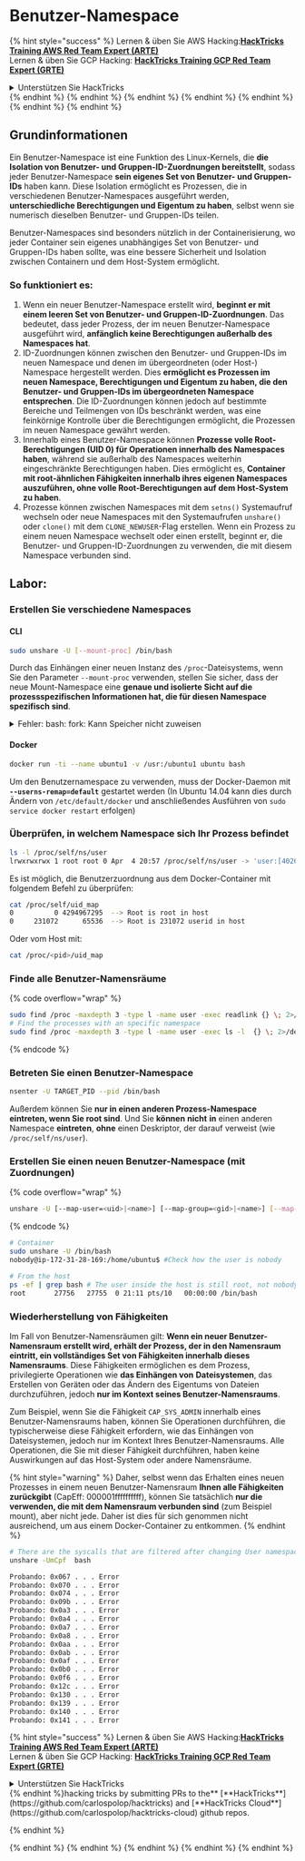 # Benutzer-Namespace

{% hint style="success" %}
Lernen & üben Sie AWS Hacking:<img src="/.gitbook/assets/arte.png" alt="" data-size="line">[**HackTricks Training AWS Red Team Expert (ARTE)**](https://training.hacktricks.xyz/courses/arte)<img src="/.gitbook/assets/arte.png" alt="" data-size="line">\
Lernen & üben Sie GCP Hacking: <img src="/.gitbook/assets/grte.png" alt="" data-size="line">[**HackTricks Training GCP Red Team Expert (GRTE)**<img src="/.gitbook/assets/grte.png" alt="" data-size="line">](https://training.hacktricks.xyz/courses/grte)

<details>

<summary>Unterstützen Sie HackTricks</summary>

* Überprüfen Sie die [**Abonnementpläne**](https://github.com/sponsors/carlospolop)!
* **Treten Sie der** 💬 [**Discord-Gruppe**](https://discord.gg/hRep4RUj7f) oder der [**Telegram-Gruppe**](https://t.me/peass) bei oder **folgen** Sie uns auf **Twitter** 🐦 [**@hacktricks\_live**](https://twitter.com/hacktricks\_live)**.**
* **Teilen Sie Hacking-Tricks, indem Sie PRs an die** [**HackTricks**](https://github.com/carlospolop/hacktricks) und [**HackTricks Cloud**](https://github.com/carlospolop/hacktricks-cloud) GitHub-Repos senden.

</details>
{% endhint %}
{% endhint %}
{% endhint %}
{% endhint %}
{% endhint %}
{% endhint %}
{% endhint %}

## Grundinformationen

Ein Benutzer-Namespace ist eine Funktion des Linux-Kernels, die **die Isolation von Benutzer- und Gruppen-ID-Zuordnungen bereitstellt**, sodass jeder Benutzer-Namespace **sein eigenes Set von Benutzer- und Gruppen-IDs** haben kann. Diese Isolation ermöglicht es Prozessen, die in verschiedenen Benutzer-Namespaces ausgeführt werden, **unterschiedliche Berechtigungen und Eigentum zu haben**, selbst wenn sie numerisch dieselben Benutzer- und Gruppen-IDs teilen.

Benutzer-Namespaces sind besonders nützlich in der Containerisierung, wo jeder Container sein eigenes unabhängiges Set von Benutzer- und Gruppen-IDs haben sollte, was eine bessere Sicherheit und Isolation zwischen Containern und dem Host-System ermöglicht.

### So funktioniert es:

1. Wenn ein neuer Benutzer-Namespace erstellt wird, **beginnt er mit einem leeren Set von Benutzer- und Gruppen-ID-Zuordnungen**. Das bedeutet, dass jeder Prozess, der im neuen Benutzer-Namespace ausgeführt wird, **anfänglich keine Berechtigungen außerhalb des Namespaces hat**.
2. ID-Zuordnungen können zwischen den Benutzer- und Gruppen-IDs im neuen Namespace und denen im übergeordneten (oder Host-) Namespace hergestellt werden. Dies **ermöglicht es Prozessen im neuen Namespace, Berechtigungen und Eigentum zu haben, die den Benutzer- und Gruppen-IDs im übergeordneten Namespace entsprechen**. Die ID-Zuordnungen können jedoch auf bestimmte Bereiche und Teilmengen von IDs beschränkt werden, was eine feinkörnige Kontrolle über die Berechtigungen ermöglicht, die Prozessen im neuen Namespace gewährt werden.
3. Innerhalb eines Benutzer-Namespace können **Prozesse volle Root-Berechtigungen (UID 0) für Operationen innerhalb des Namespaces haben**, während sie außerhalb des Namespaces weiterhin eingeschränkte Berechtigungen haben. Dies ermöglicht es, **Container mit root-ähnlichen Fähigkeiten innerhalb ihres eigenen Namespaces auszuführen, ohne volle Root-Berechtigungen auf dem Host-System zu haben**.
4. Prozesse können zwischen Namespaces mit dem `setns()` Systemaufruf wechseln oder neue Namespaces mit den Systemaufrufen `unshare()` oder `clone()` mit dem `CLONE_NEWUSER`-Flag erstellen. Wenn ein Prozess zu einem neuen Namespace wechselt oder einen erstellt, beginnt er, die Benutzer- und Gruppen-ID-Zuordnungen zu verwenden, die mit diesem Namespace verbunden sind.

## Labor:

### Erstellen Sie verschiedene Namespaces

#### CLI
```bash
sudo unshare -U [--mount-proc] /bin/bash
```
Durch das Einhängen einer neuen Instanz des `/proc`-Dateisystems, wenn Sie den Parameter `--mount-proc` verwenden, stellen Sie sicher, dass der neue Mount-Namespace eine **genaue und isolierte Sicht auf die prozessspezifischen Informationen hat, die für diesen Namespace spezifisch sind**.

<details>

<summary>Fehler: bash: fork: Kann Speicher nicht zuweisen</summary>

Wenn `unshare` ohne die Option `-f` ausgeführt wird, tritt ein Fehler auf, der auf die Art und Weise zurückzuführen ist, wie Linux neue PID (Prozess-ID) Namespaces behandelt. Die wichtigsten Details und die Lösung sind unten aufgeführt:

1. **Problemerklärung**:
- Der Linux-Kernel erlaubt es einem Prozess, neue Namespaces mit dem Systemaufruf `unshare` zu erstellen. Der Prozess, der die Erstellung eines neuen PID-Namespace initiiert (als "unshare"-Prozess bezeichnet), tritt jedoch nicht in den neuen Namespace ein; nur seine Kindprozesse tun dies.
- Das Ausführen von `%unshare -p /bin/bash%` startet `/bin/bash` im selben Prozess wie `unshare`. Folglich befinden sich `/bin/bash` und seine Kindprozesse im ursprünglichen PID-Namespace.
- Der erste Kindprozess von `/bin/bash` im neuen Namespace wird zu PID 1. Wenn dieser Prozess beendet wird, wird die Bereinigung des Namespaces ausgelöst, wenn keine anderen Prozesse vorhanden sind, da PID 1 die besondere Rolle hat, verwaiste Prozesse zu übernehmen. Der Linux-Kernel deaktiviert dann die PID-Zuweisung in diesem Namespace.

2. **Folge**:
- Das Beenden von PID 1 in einem neuen Namespace führt zur Bereinigung des `PIDNS_HASH_ADDING`-Flags. Dies führt dazu, dass die Funktion `alloc_pid` fehlschlägt, wenn versucht wird, eine neue PID zuzuweisen, was den Fehler "Kann Speicher nicht zuweisen" erzeugt.

3. **Lösung**:
- Das Problem kann gelöst werden, indem die Option `-f` mit `unshare` verwendet wird. Diese Option bewirkt, dass `unshare` einen neuen Prozess nach der Erstellung des neuen PID-Namespace forked.
- Das Ausführen von `%unshare -fp /bin/bash%` stellt sicher, dass der `unshare`-Befehl selbst PID 1 im neuen Namespace wird. `/bin/bash` und seine Kindprozesse sind dann sicher in diesem neuen Namespace enthalten, wodurch das vorzeitige Beenden von PID 1 verhindert wird und eine normale PID-Zuweisung ermöglicht wird.

Durch die Sicherstellung, dass `unshare` mit dem `-f`-Flag ausgeführt wird, wird der neue PID-Namespace korrekt aufrechterhalten, sodass `/bin/bash` und seine Unterprozesse ohne den Speicherzuweisungsfehler arbeiten können.

</details>

#### Docker
```bash
docker run -ti --name ubuntu1 -v /usr:/ubuntu1 ubuntu bash
```
Um den Benutzernamespace zu verwenden, muss der Docker-Daemon mit **`--userns-remap=default`** gestartet werden (In Ubuntu 14.04 kann dies durch Ändern von `/etc/default/docker` und anschließendes Ausführen von `sudo service docker restart` erfolgen)

### &#x20;Überprüfen, in welchem Namespace sich Ihr Prozess befindet
```bash
ls -l /proc/self/ns/user
lrwxrwxrwx 1 root root 0 Apr  4 20:57 /proc/self/ns/user -> 'user:[4026531837]'
```
Es ist möglich, die Benutzerzuordnung aus dem Docker-Container mit folgendem Befehl zu überprüfen:
```bash
cat /proc/self/uid_map
0          0 4294967295  --> Root is root in host
0     231072      65536  --> Root is 231072 userid in host
```
Oder vom Host mit:
```bash
cat /proc/<pid>/uid_map
```
### Finde alle Benutzer-Namensräume

{% code overflow="wrap" %}
```bash
sudo find /proc -maxdepth 3 -type l -name user -exec readlink {} \; 2>/dev/null | sort -u
# Find the processes with an specific namespace
sudo find /proc -maxdepth 3 -type l -name user -exec ls -l  {} \; 2>/dev/null | grep <ns-number>
```
{% endcode %}

### Betreten Sie einen Benutzer-Namespace
```bash
nsenter -U TARGET_PID --pid /bin/bash
```
Außerdem können Sie **nur in einen anderen Prozess-Namespace eintreten, wenn Sie root sind**. Und Sie **können** **nicht** **in** einen anderen Namespace **eintreten**, **ohne** einen Deskriptor, der darauf verweist (wie `/proc/self/ns/user`).

### Erstellen Sie einen neuen Benutzer-Namespace (mit Zuordnungen)

{% code overflow="wrap" %}
```bash
unshare -U [--map-user=<uid>|<name>] [--map-group=<gid>|<name>] [--map-root-user] [--map-current-user]
```
{% endcode %}
```bash
# Container
sudo unshare -U /bin/bash
nobody@ip-172-31-28-169:/home/ubuntu$ #Check how the user is nobody

# From the host
ps -ef | grep bash # The user inside the host is still root, not nobody
root       27756   27755  0 21:11 pts/10   00:00:00 /bin/bash
```
### Wiederherstellung von Fähigkeiten

Im Fall von Benutzer-Namensräumen gilt: **Wenn ein neuer Benutzer-Namensraum erstellt wird, erhält der Prozess, der in den Namensraum eintritt, ein vollständiges Set von Fähigkeiten innerhalb dieses Namensraums**. Diese Fähigkeiten ermöglichen es dem Prozess, privilegierte Operationen wie **das Einhängen von** **Dateisystemen**, das Erstellen von Geräten oder das Ändern des Eigentums von Dateien durchzuführen, jedoch **nur im Kontext seines Benutzer-Namensraums**.

Zum Beispiel, wenn Sie die Fähigkeit `CAP_SYS_ADMIN` innerhalb eines Benutzer-Namensraums haben, können Sie Operationen durchführen, die typischerweise diese Fähigkeit erfordern, wie das Einhängen von Dateisystemen, jedoch nur im Kontext Ihres Benutzer-Namensraums. Alle Operationen, die Sie mit dieser Fähigkeit durchführen, haben keine Auswirkungen auf das Host-System oder andere Namensräume.

{% hint style="warning" %}
Daher, selbst wenn das Erhalten eines neuen Prozesses in einem neuen Benutzer-Namensraum **Ihnen alle Fähigkeiten zurückgibt** (CapEff: 000001ffffffffff), können Sie tatsächlich **nur die verwenden, die mit dem Namensraum verbunden sind** (zum Beispiel mount), aber nicht jede. Daher ist dies für sich genommen nicht ausreichend, um aus einem Docker-Container zu entkommen.
{% endhint %}
```bash
# There are the syscalls that are filtered after changing User namespace with:
unshare -UmCpf  bash

Probando: 0x067 . . . Error
Probando: 0x070 . . . Error
Probando: 0x074 . . . Error
Probando: 0x09b . . . Error
Probando: 0x0a3 . . . Error
Probando: 0x0a4 . . . Error
Probando: 0x0a7 . . . Error
Probando: 0x0a8 . . . Error
Probando: 0x0aa . . . Error
Probando: 0x0ab . . . Error
Probando: 0x0af . . . Error
Probando: 0x0b0 . . . Error
Probando: 0x0f6 . . . Error
Probando: 0x12c . . . Error
Probando: 0x130 . . . Error
Probando: 0x139 . . . Error
Probando: 0x140 . . . Error
Probando: 0x141 . . . Error
```
{% hint style="success" %}
Lernen & üben Sie AWS Hacking:<img src="/.gitbook/assets/arte.png" alt="" data-size="line">[**HackTricks Training AWS Red Team Expert (ARTE)**](https://training.hacktricks.xyz/courses/arte)<img src="/.gitbook/assets/arte.png" alt="" data-size="line">\
Lernen & üben Sie GCP Hacking: <img src="/.gitbook/assets/grte.png" alt="" data-size="line">[**HackTricks Training GCP Red Team Expert (GRTE)**<img src="/.gitbook/assets/grte.png" alt="" data-size="line">](https://training.hacktricks.xyz/courses/grte)

<details>

<summary>Unterstützen Sie HackTricks</summary>

* Überprüfen Sie die [**Abonnementpläne**](https://github.com/sponsors/carlospolop)!
* **Treten Sie der** 💬 [**Discord-Gruppe**](https://discord.gg/hRep4RUj7f) oder der [**Telegram-Gruppe**](https://t.me/peass) bei oder **folgen** Sie uns auf **Twitter** 🐦 [**@hacktricks\_live**](https://twitter.com/hacktricks\_live)**.**
* **Teilen Sie Hacking-Tricks, indem Sie PRs an die** [**HackTricks**](https://github.com/carlospolop/hacktricks) und [**HackTricks Cloud**](https://github.com/carlospolop/hacktricks-cloud) GitHub-Repos senden.

</details>
{% endhint %}hacking tricks by submitting PRs to the** [**HackTricks**](https://github.com/carlospolop/hacktricks) and [**HackTricks Cloud**](https://github.com/carlospolop/hacktricks-cloud) github repos.

{% endhint %}
</details>
{% endhint %}
</details>
{% endhint %}
</details>
{% endhint %}
</details>
{% endhint %}
</details>
{% endhint %}
